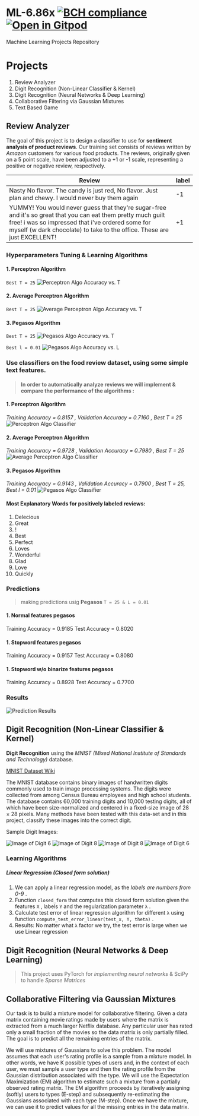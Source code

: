 # ML-6.86x [![BCH compliance](https://bettercodehub.com/edge/badge/ashudva/ML-6.86x?branch=master)](https://bettercodehub.com/) [![Open in Gitpod](https://gitpod.io/button/open-in-gitpod.svg)](https://gitpod.io/#https://github.com/ashudva/ML-6.86x)
Machine Learning Projects Repository

# Projects
1. Review Analyzer
2. Digit Recognition (Non-Linear Classifier & Kernel)
3. Digit Recognition (Neural Networks & Deep Learning)
4. Collaborative Filtering via Gaussian Mixtures
5. Text Based Game

## Review Analyzer

The goal of this project is to design a classifier to use for **sentiment analysis of product reviews**. Our training set consists of reviews written by *Amazon* customers for various food products. The reviews, originally given on a 5 point scale, have been adjusted to a +1 or -1 scale, representing a positive or negative review, respectively.

Review | 	label
-------- | --------
Nasty No flavor. The candy is just red, No flavor. Just plan and chewy. I would never buy them again | -1
YUMMY! You would never guess that they're sugar-free and it's so great that you can eat them pretty much guilt free! i was so impressed that i've ordered some for myself (w dark chocolate) to take to the office. These are just EXCELLENT! | +1

### Hyperparameters Tuning & Learning Algorithms
#### 1. Perceptron Algorithm
`Best T = 25`
![Perceptron Algo Accuracy vs. T](Review-Analyzer/Plots/AvsT_Percep.png)

#### 2. Average Perceptron Algorithm
`Best T = 25`
![Average Perceptron Algo Accuracy vs. T](Review-Analyzer/Plots/AvsT_AvgPercep.png)

#### 3. Pegasos Algorithm
`Best T = 25`
![Pegasos Algo Accuracy vs. T](Review-Analyzer/Plots/AvsT_Pegasos.png)

`Best l = 0.01`
![Pegasos Algo Accuracy vs. L](Review-Analyzer/Plots/AvsL_Pegasos.png)

### Use classifiers on the food review dataset, using some simple text features.
>#### In order to automatically analyze reviews we will implement & compare the performance of the algorithms :

#### 1. Perceptron Algorithm
*Training Accuracy = 0.8157 , Validation Accuracy = 0.7160 , Best T = 25*
![Perceptron Algo Classifier](Review-Analyzer/Plots/percep.png)

#### 2. Average Perceptron Algorithm
*Training Accuracy = 0.9728 , Validation Accuracy = 0.7980 , Best T = 25*
![Average Perceptron Algo Classifier](Review-Analyzer/Plots/avg%20percep.png)

#### 3. Pegasos Algorithm
*Training Accuracy = 0.9143 , Validation Accuracy = 0.7900 , Best T = 25, Best l = 0.01*
![Pegasos Algo Classifier](Review-Analyzer/Plots/pegasos.png)

#### Most Explanatory Words for positively labeled reviews:
1. Delecious
2. Great
3. !
4. Best
5. Perfect
6. Loves
7. Wonderful
8. Glad
9. Love
10. Quickly

### Predictions
>making predictions usig **Pegasos** `T = 25 & L = 0.01`
#### 1. Normal features pegasos
Training Accuracy = 0.9185
Test Accuracy = 0.8020
#### 1. Stopword features pegasos
Training Accuracy = 0.9157
Test Accuracy = 0.8080
#### 1. Stopword w/o binarize features pegasos
Training Accuracy = 0.8928
Test Accuracy = 0.7700

### Results
![Prediction Results](Review-Analyzer/Plots/Predictions.jpg)

## Digit Recognition (Non-Linear Classifier & Kernel)

**Digit Recognition** using the *MNIST (Mixed National Institute of Standards and Technology)* database.

[MNIST Dataset Wiki](https://en.wikipedia.org/wiki/MNIST_database)

The MNIST database contains binary images of handwritten digits commonly used to train image processing systems. The digits were collected from among Census Bureau employees and high school students. The database contains 60,000 training digits and 10,000 testing digits, all of which have been size-normalized and centered in a fixed-size image of 28 × 28 pixels. Many methods have been tested with this data-set and in this project, classify these images into the correct digit.

Sample Digit Images:

![Image of Digit 6](https://prod-edxapp.edx-cdn.org/assets/courseware/v1/03f49ce9ab37fa92d84b0c9e70542014/asset-v1:MITx+6.86x+1T2019+type@asset+block/images_6.png) ![Image of Digit 8](https://prod-edxapp.edx-cdn.org/assets/courseware/v1/e7123412da031f62e082afb10bdfa655/asset-v1:MITx+6.86x+1T2019+type@asset+block/images_8.png)  ![Image of Digit 8](https://prod-edxapp.edx-cdn.org/assets/courseware/v1/280748cc6f7447b43db835bf0c1700d8/asset-v1:MITx+6.86x+1T2019+type@asset+block/images_x.png) ![Image of Digit 6](https://prod-edxapp.edx-cdn.org/assets/courseware/v1/b56e40dfe8c00d6c9b54956f21e04f92/asset-v1:MITx+6.86x+1T2019+type@asset+block/images_6-2.png)


### Learning Algorithms 
##### Linear Regression (Closed form solution)

1. We can apply a linear regression model, as the *labels are numbers from 0-9* .
2. Function `closed_form` that computes this closed form solution given the features  `X` , labels  `Y`  and the regularization parameter  `λ` .
3. Calculate test error of linear regression algorithm for different  `λ` using function `compute_test_error_linear(test_x, Y, theta)` .
4. Results: No matter what `λ`  factor we try, the test error is large when we use Linear regression

## Digit Recognition (Neural Networks & Deep Learning)

>This project uses PyTorch for *implementing neural networks* & SciPy to handle *Sparse Matrices*


## Collaborative Filtering via Gaussian Mixtures

Our task is to build a mixture model for collaborative filtering. Given a data matrix containing movie ratings made by users where the matrix is extracted from a much larger Netflix database. Any particular user has rated only a small fraction of the movies so the data matrix is only partially filled. The goal is to predict all the remaining entries of the matrix.

We will use mixtures of Gaussians to solve this problem. The model assumes that each user's rating profile is a sample from a mixture model. In other words, we have  K  possible types of users and, in the context of each user, we must sample a user type and then the rating profile from the Gaussian distribution associated with the type. We will use the Expectation Maximization (EM) algorithm to estimate such a mixture from a partially observed rating matrix. The EM algorithm proceeds by iteratively assigning (softly) users to types (E-step) and subsequently re-estimating the Gaussians associated with each type (M-step). Once we have the mixture, we can use it to predict values for all the missing entries in the data matrix.
